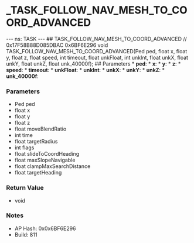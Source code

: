 # _TASK_FOLLOW_NAV_MESH_TO_COORD_ADVANCED

--- ns: TASK --- ## TASK_FOLLOW_NAV_MESH_TO_COORD_ADVANCED  // 0x17F58B88D085DBAC 0x6BF6E296 void TASK_FOLLOW_NAV_MESH_TO_COORD_ADVANCED(Ped ped, float x, float y, float z, float speed, int timeout, float unkFloat, int unkInt, float unkX, float unkY, float unkZ, float unk_40000f);   ## Parameters * **ped**: * **x**: * **y**: * **z**: * **speed**: * **timeout**: * **unkFloat**: * **unkInt**: * **unkX**: * **unkY**: * **unkZ**: * **unk_40000f**:

### Parameters
* Ped ped
* float x
* float y
* float z
* float moveBlendRatio
* int time
* float targetRadius
* int flags
* float slideToCoordHeading
* float maxSlopeNavigable
* float clampMaxSearchDistance
* float targetHeading

### Return Value
* void

### Notes
* AP Hash: 0x0x6BF6E296
* Build: 811

